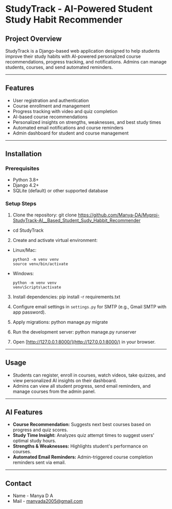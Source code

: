 # StudyTrack - AI-Powered Student Study Habit Recommender

## Project Overview
StudyTrack is a Django-based web application designed to help students improve their study habits with AI-powered personalized course recommendations, progress tracking, and notifications. Admins can manage students, courses, and send automated reminders.

---

## Features

- User registration and authentication
- Course enrollment and management
- Progress tracking with video and quiz completion
- AI-based course recommendations
- Personalized insights on strengths, weaknesses, and best study times
- Automated email notifications and course reminders
- Admin dashboard for student and course management

---

## Installation

### Prerequisites
- Python 3.8+
- Django 4.2+
- SQLite (default) or other supported database

### Setup Steps
1. Clone the repository: git clone https://github.com/Manya-DA/Myproj-StudyTrack-AI__Based_Student_Sudy_Habbit_Recommender
- cd StudyTrack

2. Create and activate virtual environment:
- Linux/Mac:
  ```
  python3 -m venv venv
  source venv/bin/activate
  ```
- Windows:
  ```
  python -m venv venv
  venv\Scripts\activate
  ```

3. Install dependencies:
pip install -r requirements.txt

4. Configure email settings in `settings.py` for SMTP (e.g., Gmail SMTP with app password).

5. Apply migrations:
python manage.py migrate

6. Run the development server:
python manage.py runserver

8. Open [http://127.0.0.1:8000/](http://127.0.0.1:8000/) in your browser.

---

## Usage

- Students can register, enroll in courses, watch videos, take quizzes, and view personalized AI insights on their dashboard.
- Admins can view all student progress, send email reminders, and manage courses from the admin panel.

---

## AI Features

- **Course Recommendation:** Suggests next best courses based on progress and quiz scores.
- **Study Time Insight:** Analyzes quiz attempt times to suggest users' optimal study hours.
- **Strengths & Weaknesses:** Highlights student's performance on courses.
- **Automated Email Reminders:** Admin-triggered course completion reminders sent via email.

---





## Contact

- Name - Manya D A 
- Mail - manyada2005@gmail.com

